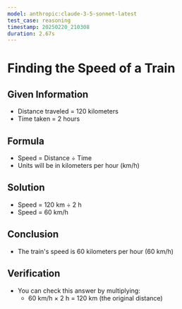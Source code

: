 ```yaml
---
model: anthropic:claude-3-5-sonnet-latest
test_case: reasoning
timestamp: 20250220_210308
duration: 2.67s
---
```


# Finding the Speed of a Train

## Given Information
* Distance traveled = 120 kilometers
* Time taken = 2 hours

## Formula
* Speed = Distance ÷ Time
* Units will be in kilometers per hour (km/h)

## Solution
* Speed = 120 km ÷ 2 h
* Speed = 60 km/h

## Conclusion
* The train's speed is 60 kilometers per hour (60 km/h)

## Verification
* You can check this answer by multiplying:
  * 60 km/h × 2 h = 120 km (the original distance)